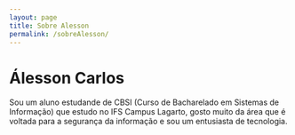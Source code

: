 ```yaml
---
layout: page
title: Sobre Alesson
permalink: /sobreAlesson/
---
```


# Álesson Carlos #

Sou um aluno estudande de CBSI (Curso de Bacharelado em Sistemas de Informação) que estudo no IFS Campus Lagarto, 
gosto muito da área que é voltada para a segurança da informação e sou um entusiasta de tecnologia.